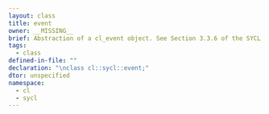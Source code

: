 ```yaml
---
layout: class
title: event
owner: __MISSING__
brief: Abstraction of a cl_event object. See Section 3.3.6 of the SYCL Specification 1.2
tags:
  - class
defined-in-file: ""
declaration: "\nclass cl::sycl::event;"
dtor: unspecified
namespace:
  - cl
  - sycl
---
```

